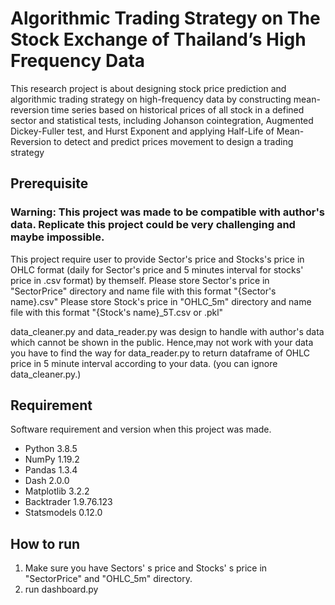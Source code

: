 # Algorithmic Trading Strategy on The Stock Exchange of Thailand’s High Frequency Data

This research project is about designing stock price prediction and algorithmic trading strategy on 
high-frequency data by constructing mean-reversion time series based on historical prices of all stock in a defined sector and statistical tests, 
including Johanson cointegration, Augmented Dickey-Fuller test, and Hurst Exponent
and applying Half-Life of Mean-Reversion to detect and predict prices movement to design a trading strategy

## Prerequisite
### Warning: This project was made to be compatible with author's data. Replicate this project could be very challenging and maybe impossible.
This project require user to provide Sector's price and Stocks's price in OHLC format (daily for Sector's price and 5 minutes interval for stocks' price in .csv format) by themself.
Please store Sector's price in "SectorPrice" directory and name file with this format "{Sector's name}.csv"
Please store Stock's price in "OHLC_5m" directory and name file with this format "{Stock's name}_5T.csv or .pkl"

data_cleaner.py and data_reader.py was design to handle with author's data which cannot be shown in the public. Hence,may not work with your data you have to find the way for data_reader.py to return dataframe of OHLC price in 5 minute interval according to your data. (you can ignore data_cleaner.py.) 

## Requirement
Software requirement and version when this project was made.
- Python 3.8.5
- NumPy 1.19.2
- Pandas 1.3.4
- Dash 2.0.0
- Matplotlib 3.2.2
- Backtrader 1.9.76.123
- Statsmodels 0.12.0


## How to run
 1. Make sure you have Sectors' s price and Stocks' s price in "SectorPrice" and "OHLC_5m" directory.
 2. run dashboard.py
